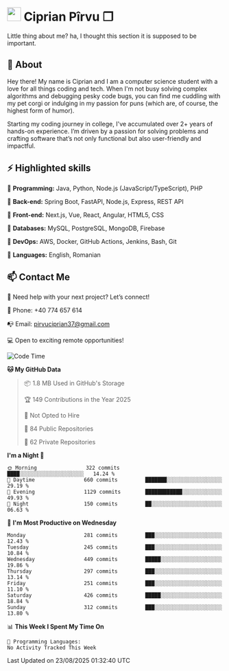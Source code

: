 # <img height="32px" src="https://user-images.githubusercontent.com/74038190/216122041-518ac897-8d92-4c6b-9b3f-ca01dcaf38ee.png"> Ciprian Pîrvu ❐ </h1>

Little thing about me? ha, I thought this section it is supposed to be important.

## 🧐 About

Hey there! My name is Ciprian and I am a computer science student with a love for all things coding and tech. When I'm not busy solving complex algorithms and debugging pesky code bugs, you can find me cuddling with my pet corgi or indulging in my passion for puns (which are, of course, the highest form of humor).

Starting my coding journey in college, I've accumulated over 2+ years of hands-on experience. I’m driven by a passion for solving problems and crafting software that’s not only functional but also user-friendly and impactful.


## ⚡ Highlighted skills

🎯 **Programming:** Java, Python, Node.js (JavaScript/TypeScript), PHP

🎯 **Back-end:** Spring Boot, FastAPI, Node.js, Express, REST API

🎯 **Front-end:** Next.js, Vue, React, Angular, HTML5, CSS

🎯 **Databases:** MySQL, PostgreSQL, MongoDB, Firebase

🎯 **DevOps:** AWS, Docker, GitHub Actions, Jenkins, Bash, Git

🎯 **Languages:** English, Romanian



## 📫 Contact Me

🤝 Need help with your next project? Let’s connect!

📱 Phone: +40 774 657 614

📭 Email: pirvuciprian37@gmail.com


💻 Open to exciting remote opportunities!

<!--START_SECTION:waka-->
![Code Time](http://img.shields.io/badge/Code%20Time-2%2C349%20hrs%2059%20mins-blue)

**🐱 My GitHub Data** 

> 📦 1.8 MB Used in GitHub's Storage 
 > 
> 🏆 149 Contributions in the Year 2025
 > 
> 🚫 Not Opted to Hire
 > 
> 📜 84 Public Repositories 
 > 
> 🔑 62 Private Repositories 
 > 
**I'm a Night 🦉** 

```text
🌞 Morning                322 commits         ████░░░░░░░░░░░░░░░░░░░░░   14.24 % 
🌆 Daytime                660 commits         ███████░░░░░░░░░░░░░░░░░░   29.19 % 
🌃 Evening                1129 commits        ████████████░░░░░░░░░░░░░   49.93 % 
🌙 Night                  150 commits         ██░░░░░░░░░░░░░░░░░░░░░░░   06.63 % 
```
📅 **I'm Most Productive on Wednesday** 

```text
Monday                   281 commits         ███░░░░░░░░░░░░░░░░░░░░░░   12.43 % 
Tuesday                  245 commits         ███░░░░░░░░░░░░░░░░░░░░░░   10.84 % 
Wednesday                449 commits         █████░░░░░░░░░░░░░░░░░░░░   19.86 % 
Thursday                 297 commits         ███░░░░░░░░░░░░░░░░░░░░░░   13.14 % 
Friday                   251 commits         ███░░░░░░░░░░░░░░░░░░░░░░   11.10 % 
Saturday                 426 commits         █████░░░░░░░░░░░░░░░░░░░░   18.84 % 
Sunday                   312 commits         ███░░░░░░░░░░░░░░░░░░░░░░   13.80 % 
```


📊 **This Week I Spent My Time On** 

```text
💬 Programming Languages: 
No Activity Tracked This Week
```


 Last Updated on 23/08/2025 01:32:40 UTC
<!--END_SECTION:waka-->
